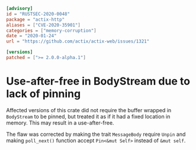 ```toml
[advisory]
id = "RUSTSEC-2020-0048"
package = "actix-http"
aliases = ["CVE-2020-35901"]
categories = ["memory-corruption"]
date = "2020-01-24"
url = "https://github.com/actix/actix-web/issues/1321"

[versions]
patched = [">= 2.0.0-alpha.1"]
```

# Use-after-free in BodyStream due to lack of pinning

Affected versions of this crate did not require the buffer wrapped in `BodyStream` to be pinned,
but treated it as if it had a fixed location in memory. This may result in a use-after-free.
 
The flaw was corrected by making the trait `MessageBody` require `Unpin`
and making `poll_next()` function accept `Pin<&mut Self>` instead of `&mut self`.
